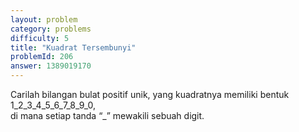 ```yaml
---
layout: problem
category: problems
difficulty: 5
title: "Kuadrat Tersembunyi"
problemId: 206
answer: 1389019170
---
```

Carilah bilangan bulat positif unik, yang kuadratnya memiliki bentuk 1_2_3_4_5_6_7_8_9_0,  
 di mana setiap tanda “_” mewakili sebuah digit.
